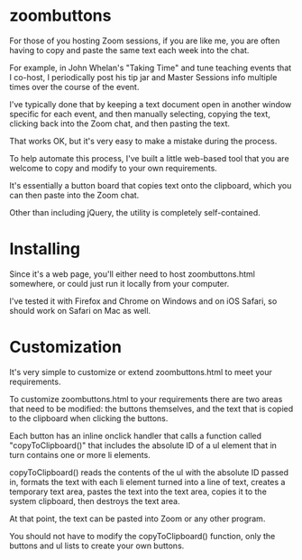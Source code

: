 
# zoombuttons

For those of you hosting Zoom sessions, if you are like me, you are often having to copy and paste the same text each week into the chat.  

For example, in John Whelan's "Taking Time" and tune teaching events that I co-host, I periodically post his tip jar and Master Sessions info multiple times over the course of the event.

I've typically done that by keeping a text document open in another window specific for each event, and then manually selecting, copying the text, clicking back into the Zoom chat, and then pasting the text.  

That works OK, but it's very easy to make a mistake during the process.

To help automate this process, I've built a little web-based tool that you are welcome to copy and modify to your own requirements.

It's essentially a button board that copies text onto the clipboard, which you can then paste into the Zoom chat.

Other than including jQuery, the utility is completely self-contained.

# Installing

Since it's a web page, you'll either need to host zoombuttons.html somewhere, or could just run it locally from your computer.  

I've tested it with Firefox and Chrome on Windows and on iOS Safari, so should work on Safari on Mac as well.

# Customization 

It's very simple to customize or extend zoombuttons.html to meet your requirements.

To customize zoombuttons.html to your requirements there are two areas that need to be modified: the buttons themselves, and the text that is copied to the clipboard when clicking the buttons.

Each button has an inline onclick handler that calls a function called "copyToClipboard()" that includes the absolute ID of a ul element that in turn contains one or more li elements.
    
copyToClipboard() reads the contents of the ul with the absolute ID passed in, formats the text with each li element turned into a line of text, creates a temporary text area, pastes the text into the text area, copies it to the system clipboard, then destroys the text area.

At that point, the text can be pasted into Zoom or any other program.

You should not have to modify the copyToClipboard() function, only the buttons and ul lists to create your own buttons. 

